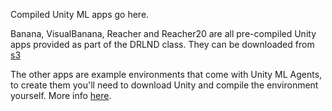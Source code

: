 Compiled Unity ML apps go here.

Banana, VisualBanana, Reacher and Reacher20 are all pre-compiled Unity apps provided as part of the DRLND class.  They can be downloaded from [s3](https://s3-us-west-1.amazonaws.com/udacity-drlnd)

The other apps are example environments that come with Unity ML Agents, to create them you'll need to download Unity and compile the environment yourself.  More info [here](https://github.com/Unity-Technologies/ml-agents/blob/master/docs/Basic-Guide.md#training-the-brain-with-reinforcement-learning).
